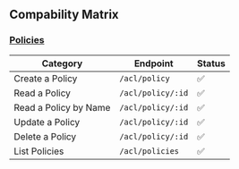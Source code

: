## Compability Matrix

### [Policies](https://developer.hashicorp.com/consul/api-docs/acl/policies)

| Category              | Endpoint          | Status
|-----------------------| ----------------- | ------
| Create a Policy       | `/acl/policy`     | ✅ 
| Read a Policy         | `/acl/policy/:id` | ✅ 
| Read a Policy by Name | `/acl/policy/:id` | ✅ 
| Update a Policy       | `/acl/policy/:id` | ✅ 
| Delete a Policy       | `/acl/policy/:id` | ✅ 
| List Policies         | `/acl/policies`   | ✅ 
